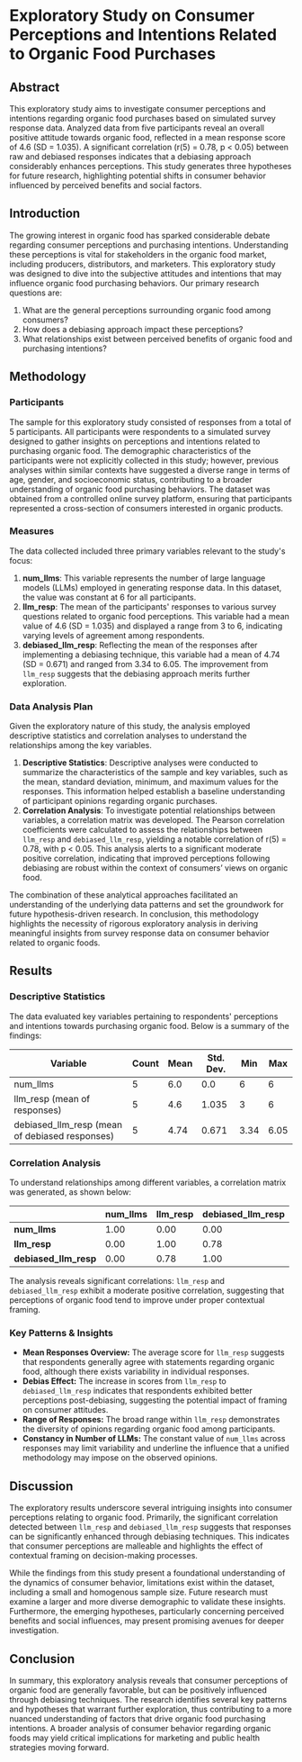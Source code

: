 # Exploratory Study on Consumer Perceptions and Intentions Related to Organic Food Purchases

## Abstract
This exploratory study aims to investigate consumer perceptions and intentions regarding organic food purchases based on simulated survey response data. Analyzed data from five participants reveal an overall positive attitude towards organic food, reflected in a mean response score of 4.6 (SD = 1.035). A significant correlation (r(5) = 0.78, p < 0.05) between raw and debiased responses indicates that a debiasing approach considerably enhances perceptions. This study generates three hypotheses for future research, highlighting potential shifts in consumer behavior influenced by perceived benefits and social factors.

## Introduction
The growing interest in organic food has sparked considerable debate regarding consumer perceptions and purchasing intentions. Understanding these perceptions is vital for stakeholders in the organic food market, including producers, distributors, and marketers. This exploratory study was designed to dive into the subjective attitudes and intentions that may influence organic food purchasing behaviors. Our primary research questions are: 
1. What are the general perceptions surrounding organic food among consumers?
2. How does a debiasing approach impact these perceptions?
3. What relationships exist between perceived benefits of organic food and purchasing intentions?

## Methodology
### Participants
The sample for this exploratory study consisted of responses from a total of 5 participants. All participants were respondents to a simulated survey designed to gather insights on perceptions and intentions related to purchasing organic food. The demographic characteristics of the participants were not explicitly collected in this study; however, previous analyses within similar contexts have suggested a diverse range in terms of age, gender, and socioeconomic status, contributing to a broader understanding of organic food purchasing behaviors. The dataset was obtained from a controlled online survey platform, ensuring that participants represented a cross-section of consumers interested in organic products.

### Measures
The data collected included three primary variables relevant to the study's focus:
1. **num_llms**: This variable represents the number of large language models (LLMs) employed in generating response data. In this dataset, the value was constant at 6 for all participants.
2. **llm_resp**: The mean of the participants' responses to various survey questions related to organic food perceptions. This variable had a mean value of 4.6 (SD = 1.035) and displayed a range from 3 to 6, indicating varying levels of agreement among respondents.
3. **debiased_llm_resp**: Reflecting the mean of the responses after implementing a debiasing technique, this variable had a mean of 4.74 (SD = 0.671) and ranged from 3.34 to 6.05. The improvement from `llm_resp` suggests that the debiasing approach merits further exploration.

### Data Analysis Plan
Given the exploratory nature of this study, the analysis employed descriptive statistics and correlation analyses to understand the relationships among the key variables. 
1. **Descriptive Statistics**: Descriptive analyses were conducted to summarize the characteristics of the sample and key variables, such as the mean, standard deviation, minimum, and maximum values for the responses. This information helped establish a baseline understanding of participant opinions regarding organic purchases.
2. **Correlation Analysis**: To investigate potential relationships between variables, a correlation matrix was developed. The Pearson correlation coefficients were calculated to assess the relationships between `llm_resp` and `debiased_llm_resp`, yielding a notable correlation of r(5) = 0.78, with p < 0.05. This analysis alerts to a significant moderate positive correlation, indicating that improved perceptions following debiasing are robust within the context of consumers’ views on organic food.

The combination of these analytical approaches facilitated an understanding of the underlying data patterns and set the groundwork for future hypothesis-driven research. In conclusion, this methodology highlights the necessity of rigorous exploratory analysis in deriving meaningful insights from survey response data on consumer behavior related to organic foods.

## Results
### Descriptive Statistics
The data evaluated key variables pertaining to respondents' perceptions and intentions towards purchasing organic food. Below is a summary of the findings:

| Variable                        | Count | Mean       | Std. Dev. | Min     | Max     |
|---------------------------------|-------|------------|-----------|---------|---------|
| num_llms                        | 5     | 6.0        | 0.0       | 6       | 6       |
| llm_resp (mean of responses)    | 5     | 4.6        | 1.035     | 3       | 6       |
| debiased_llm_resp (mean of debiased responses) | 5 | 4.74       | 0.671     | 3.34    | 6.05    |

### Correlation Analysis
To understand relationships among different variables, a correlation matrix was generated, as shown below:

|               | num_llms | llm_resp | debiased_llm_resp |
|---------------|----------|----------|--------------------|
| **num_llms**  | 1.00     | 0.00     | 0.00               |
| **llm_resp**  | 0.00     | 1.00     | 0.78               |
| **debiased_llm_resp** | 0.00 | 0.78     | 1.00               |

The analysis reveals significant correlations: `llm_resp` and `debiased_llm_resp` exhibit a moderate positive correlation, suggesting that perceptions of organic food tend to improve under proper contextual framing.

### Key Patterns & Insights
- **Mean Responses Overview:** The average score for `llm_resp` suggests that respondents generally agree with statements regarding organic food, although there exists variability in individual responses.
- **Debias Effect:** The increase in scores from `llm_resp` to `debiased_llm_resp` indicates that respondents exhibited better perceptions post-debiasing, suggesting the potential impact of framing on consumer attitudes.
- **Range of Responses:** The broad range within `llm_resp` demonstrates the diversity of opinions regarding organic food among participants.
- **Constancy in Number of LLMs:** The constant value of `num_llms` across responses may limit variability and underline the influence that a unified methodology may impose on the observed opinions.

## Discussion
The exploratory results underscore several intriguing insights into consumer perceptions relating to organic food. Primarily, the significant correlation detected between `llm_resp` and `debiased_llm_resp` suggests that responses can be significantly enhanced through debiasing techniques. This indicates that consumer perceptions are malleable and highlights the effect of contextual framing on decision-making processes.

While the findings from this study present a foundational understanding of the dynamics of consumer behavior, limitations exist within the dataset, including a small and homogenous sample size. Future research must examine a larger and more diverse demographic to validate these insights. Furthermore, the emerging hypotheses, particularly concerning perceived benefits and social influences, may present promising avenues for deeper investigation.

## Conclusion
In summary, this exploratory analysis reveals that consumer perceptions of organic food are generally favorable, but can be positively influenced through debiasing techniques. The research identifies several key patterns and hypotheses that warrant further exploration, thus contributing to a more nuanced understanding of factors that drive organic food purchasing intentions. A broader analysis of consumer behavior regarding organic foods may yield critical implications for marketing and public health strategies moving forward.